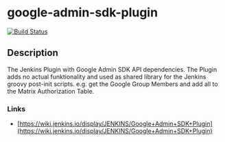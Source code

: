 # google-admin-sdk-plugin

[![Build Status](https://ci.jenkins.io/job/Plugins/job/google-admin-sdk-plugin/job/master/badge/icon)](https://ci.jenkins.io/job/Plugins/job/google-admin-sdk-plugin/job/master/)

## Description

The Jenkins Plugin with Google Admin SDK API dependencies. The Plugin adds no actual funktionality and used as shared library for the Jenkins groovy post-init scripts. e.g. get the Google Group Members and add all to the Matrix Authorization Table.

### Links

- [https://wiki.jenkins.io/display/JENKINS/Google+Admin+SDK+Plugin](https://wiki.jenkins.io/display/JENKINS/Google+Admin+SDK+Plugin)